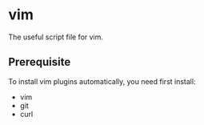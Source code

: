 # vim
The useful script file for vim.

## Prerequisite
To install vim plugins automatically, you need first install:
- vim
- git
- curl
